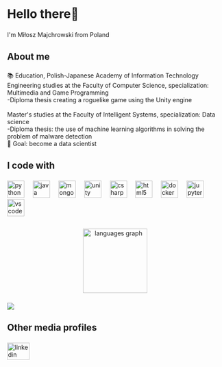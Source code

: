 <h1 align="left">Hello there👋</h1>

###

<p align="left">I'm Miłosz Majchrowski from Poland</p>

###

<h2 align="left">About me</h2>

###

<p align="left">📚 Education, Polish-Japanese Academy of Information Technology
  <br>Engineering studies at the Faculty of Computer Science, specialization: Multimedia and Game Programming
  <br>-Diploma thesis creating a roguelike game using the Unity engine
  <br>
  <br>Master's studies at the Faculty of Intelligent Systems, specialization: Data science
  <br>-Diploma thesis: the use of machine learning algorithms in solving the problem of malware detection
  <br>🎯 Goal: become a data scientist</p>

###

<h2 align="left">I code with</h2>

###

<div align="left">
  <img src="https://cdn.jsdelivr.net/gh/devicons/devicon/icons/python/python-original-wordmark.svg" height="40" alt="python logo"  />
  <img width="12" />
  <img src="https://cdn.jsdelivr.net/gh/devicons/devicon/icons/java/java-original-wordmark.svg" height="40" alt="java logo"  />
  <img width="12" />
  <img src="https://cdn.jsdelivr.net/gh/devicons/devicon/icons/mongodb/mongodb-plain-wordmark.svg" height="40" alt="mongodb logo"  />
  <img width="12" />
  <img src="https://cdn.jsdelivr.net/gh/devicons/devicon/icons/unity/unity-original-wordmark.svg" height="40" alt="unity logo"  />
  <img width="12" />
  <img src="https://cdn.jsdelivr.net/gh/devicons/devicon/icons/csharp/csharp-original.svg" height="40" alt="csharp logo"  />
  <img width="12" />
  <img src="https://cdn.jsdelivr.net/gh/devicons/devicon/icons/html5/html5-original.svg" height="40" alt="html5 logo"  />
  <img width="12" />
  <img src="https://cdn.jsdelivr.net/gh/devicons/devicon/icons/docker/docker-original-wordmark.svg" height="40" alt="docker logo"  />
  <img width="12" />
  <img src="https://cdn.jsdelivr.net/gh/devicons/devicon/icons/jupyter/jupyter-original-wordmark.svg" height="40" alt="jupyter logo"  />
  <img width="12" />
  <img src="https://cdn.jsdelivr.net/gh/devicons/devicon/icons/vscode/vscode-original-wordmark.svg" height="40" alt="vscode logo"  />
</div>


###

<h2 align="left"></h2>

###

<div align="center">
  <img src="https://github-readme-stats.vercel.app/api/top-langs?username=MMtren&locale=en&hide_title=false&layout=compact&card_width=320&langs_count=5&theme=dracula&hide_border=false&order=2" height="150" alt="languages graph"  />
</div>

###

 ![](https://leetcode-badge-sage.vercel.app/badge/MiloszM?theme=light)


###

<h2 align="left">Other media profiles</h2>

###

<div align="left">
  <a href="https://www.linkedin.com/in/mi%C5%82osz-majchrowski-230a07259/" target="_blank">
    <img src="https://raw.githubusercontent.com/maurodesouza/profile-readme-generator/master/src/assets/icons/social/linkedin/default.svg" width="52" height="40" alt="linkedin logo"  />
  </a>
</div>

###

